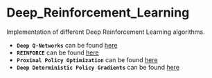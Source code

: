 # Deep_Reinforcement_Learning

Implementation of different Deep Reinforcement Learning algorithms.

- **`Deep Q-Networks`** can be found [here](https://github.com/Khaulat/Deep_Reinforcement_Learning/blob/master/Navigation_project)
- **`REINFORCE`** can be found [here](https://github.com/Khaulat/Deep_Reinforcement_Learning/tree/master/PONG_with_REINFORCE)
- **`Proximal Policy Optimization`** can be found [here](https://github.com/Khaulat/Deep_Reinforcement_Learning/tree/master/PONG_with_PPO)
- **`Deep Deterministic Policy Gradients`** can be found [here](https://github.com/Khaulat/Deep_Reinforcement_Learning/tree/master/Continuous_Control)

